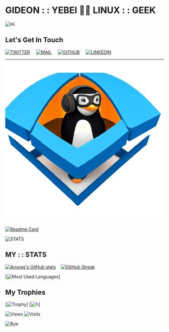 # GIDEON : : YEBEI 🧑‍💻 LINUX : : GEEK

![Hi](https://readme-typing-svg.herokuapp.com?font=Orbitron&size=40&color=%2379A500&height=67&duration=3000&center=true&lines=%F0%9F%85%B6%F0%9F%86%81%F0%9F%85%B4%F0%9F%85%B4%F0%9F%86%83%F0%9F%85%B8%F0%9F%85%BD%F0%9F%85%B6%F0%9F%86%82)

## Let's Get In Touch

[![TWITTER](https://img.shields.io/badge/twitter-%231DA1F2.svg?&style=for-the-badge&logo=twitter&logoColor=black)](https://twitter.com/GideonYebei) &nbsp;&nbsp;&nbsp;
[![MAIL](https://img.shields.io/badge/Gmail-D14836?style=for-the-badge&logo=gmail&logoColor=red)](mailto:hk-axl-coder@proton.me) &nbsp;&nbsp;&nbsp;
[![GITHUB](https://img.shields.io/badge/GitHub-100000?style=for-the-badge&logo=github&logoColor=blue)](https://github.com/Gideon-Yebei) &nbsp;&nbsp;&nbsp;
[![LINKEDIN](https://img.shields.io/badge/linkedin-%230077B5.svg?&style=for-the-badge&logo=linkedin&logoColor=white)](https://www.linkedin.com/in/gideon-yebei-9285572a4/)

---

![LINUX : : GEEK](https://github.com/Gideon-Yebei/Gideon-Yebei/blob/main/linux.png)

[![Readme Card](https://github-readme-stats.vercel.app/api/pin/?username=Gideon-Yebei&theme=transparent&repo=MongoDB-JAVA-CLUB-SYSTEM)](https://github.com/Gideon-Yebei/github-readme-stats)

![STATS](https://i.imgur.com/YCw47Dm.gif)

## MY : : STATS

<!--https://github.com/anuraghazra/github-readme-stats-->
<!--https://github.com/denvercoder1/github-readme-streak-stats-->
[![Anurag's GitHub stats](https://github-readme-stats.vercel.app/api?username=Gideon-Yebei&theme=transparent&show_icons=true&show=reviews,discussions_started,discussions_answered,prs_merged,prs_merged_percentage)](https://github.com/Gideon-Yebei/github-readme-stats)  &nbsp;&nbsp;
[![GitHub Streak](https://streak-stats.demolab.com/?user=Gideon-Yebei&theme=transparent&currStreakNum=2FD3EB&fire=pink&sideLabels=F00&date_format=[Y.]n.j)](https://git.io/streak-stats)

[![Most Used Languages](https://camo.githubusercontent.com/14ae1b49b861837c7787f8ba19b5b7349d160bdbc0b90f2184b60789449077f1/68747470733a2f2f6769746875622d726561646d652d73746174732d7472696e69622e76657263656c2e6170702f6170692f746f702d6c616e67732f3f757365726e616d653d7472696e6962267468656d653d6d65726b6f266c61796f75743d636f6d7061637426626f726465725f636f6c6f723d633966663030266c616e67735f636f756e743d36)]

<!--🏆TROPHYGIF-->
<!--![Trophy](https://media.tenor.com/0ENB5HuTH0gAAAAi/trophy-beker.gif)-->

## My Trophies
<!--🏆TROPHY / 🌐WEBSITE: https://github.com/ryo-ma/github-profile-trophy -->
[![Trophy](https://github-profile-trophy.vercel.app/?username=Gideon-Yebei&theme=transparent&no-bg=true&no-frame=true&row=1&column=4&title=MultiLanguage,Commits,Followers,PullRequest)]
[![h](https://github-profile-trophy.vercel.app/?username=Gideon-Yebei&theme=transparent&text_color=434c22&no-bg=true&no-frame=true&row=1&column=4&title=Repositories,Issues,Organizations,Stars)]

![Views](https://komarev.com/ghpvc/?username=Gideon-Yebei&style=plastic&label=Views)
![Visits](https://badges.pufler.dev/visits/Gideon-Yebei/Gideon-Yebei?color=black&logo=github)

![Bye](https://raw.githubusercontent.com/trinib/trinib/a5f17399d881c5651a89bfe4a621014b08346cf0/images/marquee.svg)
